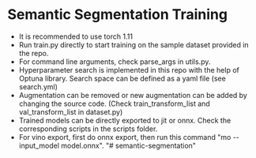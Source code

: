 # Semantic Segmentation Training
- It is recommended to use torch 1.11
- Run train.py directly to start training on the sample dataset provided in the repo.
- For command line arguments, check parse_args in utils.py.
- Hyperparameter search is implemented in this repo with the help of Optuna library. Search space can be defined as a yaml file (see search.yml)
- Augmentation can be removed or new augmentation can be added by changing the source code. (Check train_transform_list and val_transform_list in dataset.py)
- Trained models can be directly exported to jit or onnx. Check the corresponding scripts in the scripts folder. 
- For vino export, first do onnx export, then run this command "mo --input_model model.onnx".
"# semantic-segmentation" 
